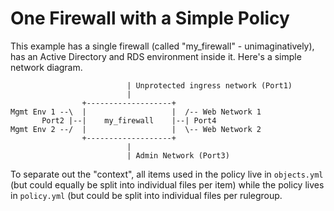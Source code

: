 # One Firewall with a Simple Policy

This example has a single firewall (called "my_firewall" - unimaginatively),
has an Active Directory and RDS environment inside it. Here's a simple network
diagram.

```
                          | Unprotected ingress network (Port1)
                          |
                +-------------------+
Mgmt Env 1 --\  |                   |  /-- Web Network 1
       Port2 |--|    my_firewall    |--| Port4
Mgmt Env 2 --/  |                   |  \-- Web Network 2
                +-------------------+
                          |
                          | Admin Network (Port3)
```

To separate out the "context", all items used in the policy live in 
`objects.yml` (but could equally be split into individual files per item)
while the policy lives in `policy.yml` (but could be split into individual
files per rulegroup.